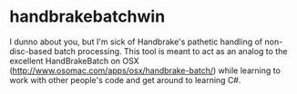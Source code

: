 # handbrakebatchwin

I dunno about you, but I'm sick of Handbrake's pathetic handling of non-disc-based batch processing. This tool is meant to act as an analog to the excellent HandBrakeBatch on OSX (http://www.osomac.com/apps/osx/handbrake-batch/) while learning to work with other people's code and get around to learning C#.